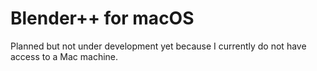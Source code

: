 # Blender++ for macOS
Planned but not under development yet because I currently do not have access to a Mac machine.